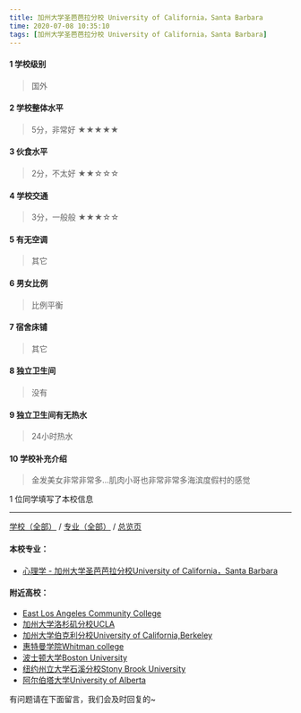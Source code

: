 ```yaml
---
title: 加州大学圣芭芭拉分校 University of California，Santa Barbara
time: 2020-07-08 10:35:10
tags: [加州大学圣芭芭拉分校 University of California，Santa Barbara]
---
```

#### 1 学校级别
> 国外


#### 2 学校整体水平
> 5分，非常好
★★★★★


#### 3 伙食水平
>  2分，不太好
★★☆☆☆


#### 4 学校交通
> 3分，一般般
★★★☆☆


#### 5 有无空调
> 其它


#### 6 男女比例
> 比例平衡


#### 7 宿舍床铺
> 其它
 

#### 8 独立卫生间
> 没有


#### 9 独立卫生间有无热水
> 24小时热水


#### 10 学校补充介绍
> 金发美女非常非常多…肌肉小哥也非常非常多海滨度假村的感觉

1 位同学填写了本校信息
***
[学校（全部）](http://www.jianshu.com/p/3efa6bcca419) / [专业（全部）](http://www.jianshu.com/p/2d4c6d3552c2) / [总览页](http://www.jianshu.com/p/445daeb4fa00)
#### 本校专业：
- [心理学 - 加州大学圣芭芭拉分校University of California，Santa Barbara](http://www.jianshu.com/p/ac97e73e99dd) 

#### 附近高校：
- [East Los Angeles Community College](http://www.jianshu.com/p/1aec7ad9ce26) 
- [加州大学洛杉矶分校UCLA](https://www.jianshu.com/p/2c35063885ae)
- [加州大学伯克利分校University of California,Berkeley](http://www.jianshu.com/p/691533834d4b) 
- [惠特曼学院Whitman college](http://www.jianshu.com/p/1d720faaa03c) 
- [波士顿大学Boston University](http://www.jianshu.com/p/75c3b6cef2c5)
- [纽约州立大学石溪分校Stony Brook University](http://www.jianshu.com/p/7b27a919ad55)
- [阿尔伯塔大学University of Alberta](http://www.jianshu.com/p/a7200d06b3d7)



有问题请在下面留言，我们会及时回复的~
